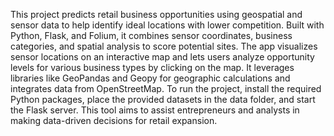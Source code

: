 This project predicts retail business opportunities using geospatial and sensor data to help identify ideal locations with lower competition. Built with Python, Flask, and Folium, it combines sensor coordinates, business categories, and spatial analysis to score potential sites. The app visualizes sensor locations on an interactive map and lets users analyze opportunity levels for various business types by clicking on the map. It leverages libraries like GeoPandas and Geopy for geographic calculations and integrates data from OpenStreetMap. To run the project, install the required Python packages, place the provided datasets in the data folder, and start the Flask server. This tool aims to assist entrepreneurs and analysts in making data-driven decisions for retail expansion.
